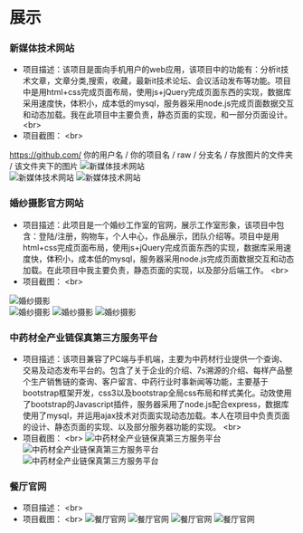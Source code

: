 展示
=========
### 新媒体技术网站
* 项目描述：该项目是面向手机用户的web应用，该项目中的功能有：分析it技术文章，文章分类,搜索，收藏，最新it技术论坛、会议活动发布等功能。项目中是用html+css完成页面布局，使用js+jQuery完成页面东西的实现，数据库采用速度快，体积小，成本低的mysql，服务器采用node.js完成页面数据交互和动态加载。我在此项目中主要负责，静态页面的实现，和一部分页面设计。
\<br>
* 项目截图：
\<br>

https://github.com/ 你的用户名 / 你的项目名 / raw / 分支名 / 存放图片的文件夹 / 该文件夹下的图片
![新媒体技术网站](https://github.com/lsl233/work/raw/master/img/ph1.jpg "新媒体技术网站")  
![新媒体技术网站](https://github.com/lsl233/work/raw/master/img/ph2.png "新媒体技术网站")
![新媒体技术网站](https://github.com/lsl233/work/raw/master/img/ph3.png "新媒体技术网站")

### 婚纱摄影官方网站
* 项目描述：此项目是一个婚纱工作室的官网，展示工作室形象，该项目中包含：登陆/注册，购物车，个人中心，作品展示，团队介绍等。项目中是用html+css完成页面布局，使用js+jQuery完成页面东西的实现，数据库采用速度快，体积小，成本低的mysql，服务器采用node.js完成页面数据交互和动态加载。在此项目中我主要负责，静态页面的实现，以及部分后端工作。
\<br>
* 项目截图：
\<br>

![婚纱摄影](https://github.com/lsl233/work/raw/master/img/hs1.png "婚纱摄影")  
![婚纱摄影](https://github.com/lsl233/work/raw/master/img/hs2.png "婚纱摄影")
![婚纱摄影](https://github.com/lsl233/work/raw/master/img/hs3.png "婚纱摄影")
![婚纱摄影](https://github.com/lsl233/work/raw/master/img/hs4.png "婚纱摄影")

### 中药材全产业链保真第三方服务平台
* 项目描述：该项目兼容了PC端与手机端，主要为中药材行业提供一个查询、交易及动态发布平台的。包含了关于企业的介绍、7s溯源的介绍、每样产品整个生产销售链的查询、客户留言、中药行业时事新闻等功能，主要基于bootstrap框架开发，css3以及bootstrap全局css布局和样式美化。动效使用了bootstrap的Javascript插件，服务器采用了node.js配合express，数据库使用了mysql，并运用ajax技术对页面实现动态加载。本人在项目中负责页面的设计、静态页面的实现、以及部分服务器功能的实现。
\<br>
* 项目截图：
\<br>
![中药材全产业链保真第三方服务平台](https://github.com/lsl233/work/raw/master/img/hy1.gif "中药材全产业链保真第三方服务平台")
![中药材全产业链保真第三方服务平台](https://github.com/lsl233/work/raw/master/img/hy2.png "中药材全产业链保真第三方服务平台")
![中药材全产业链保真第三方服务平台](https://github.com/lsl233/work/raw/master/img/hy3.png "中药材全产业链保真第三方服务平台")

### 餐厅官网
* 项目描述：
\<br>
* 项目截图：
\<br>
![餐厅官网](https://github.com/lsl233/work/raw/master/img/ct1.png "餐厅官网")
![餐厅官网](https://github.com/lsl233/work/raw/master/img/ct2.png "餐厅官网")
![餐厅官网](https://github.com/lsl233/work/raw/master/img/ct3.png "餐厅官网")
![餐厅官网](https://github.com/lsl233/work/raw/master/img/ct4.png "餐厅官网")

